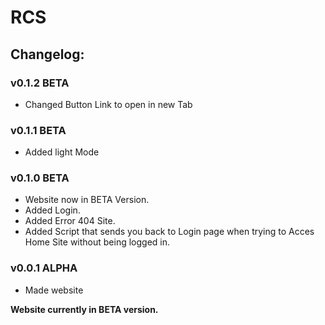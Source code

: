 # RCS
## Changelog:
### v0.1.2 BETA
  - Changed Button Link to open in new Tab
### v0.1.1 BETA
  - Added light Mode

### v0.1.0 BETA
  - Website now in BETA Version.
  - Added Login.
  - Added Error 404 Site.
  - Added Script that sends you back to Login page when trying to Acces Home Site without being logged in.

### v0.0.1 ALPHA
  - Made website


**Website currently in BETA version.**
